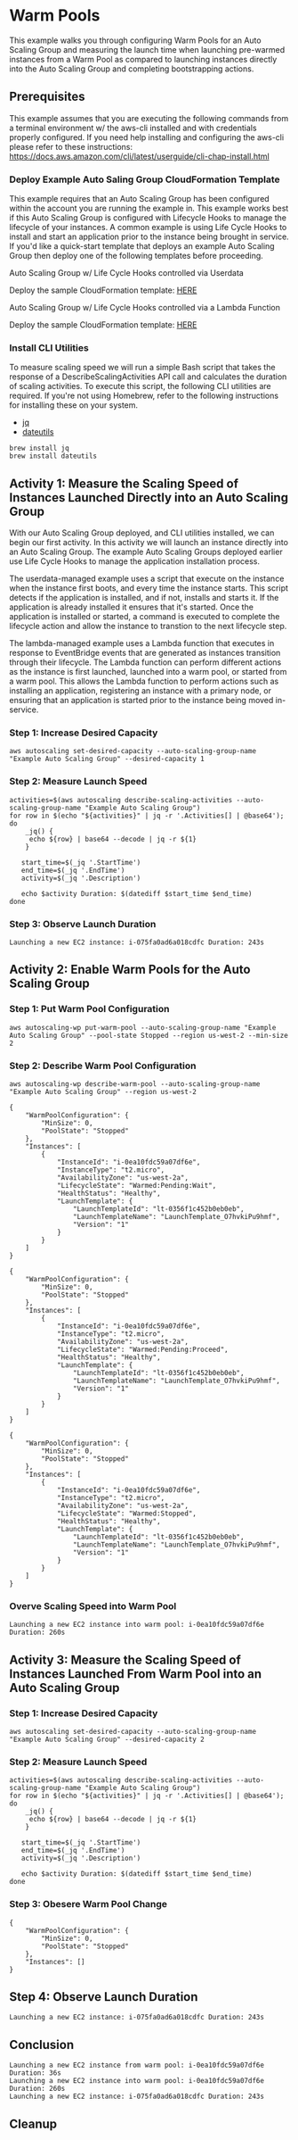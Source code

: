 # Warm Pools

This example walks you through configuring Warm Pools for an Auto Scaling Group and measuring the launch time when launching pre-warmed instances from a Warm Pool as compared to launching instances directly into the Auto Scaling Group and completing bootstrapping actions.

## Prerequisites

This example assumes that you are executing the following commands from a terminal environment w/ the aws-cli installed and with credentials properly configured. If you need help installing and configuring the aws-cli please refer to these instructions: https://docs.aws.amazon.com/cli/latest/userguide/cli-chap-install.html

### Deploy Example Auto Saling Group CloudFormation Template

This example requires that an Auto Scaling Group has been configured within the account you are running the example in. This example works best if this Auto Scaling Group is configured with Lifecycle Hooks to manage the lifecycle of your instances. A common example is using Life Cycle Hooks to install and start an application prior to the instance being brought in service. If you'd like a quick-start template that deploys an example Auto Scaling Group then deploy one of the following templates before proceeding.

Auto Scaling Group w/ Life Cycle Hooks controlled via Userdata

Deploy the sample CloudFormation template: [HERE](../lifecycle-hooks/userdata-managed-linux/README.md)

Auto Scaling Group w/ Life Cycle Hooks controlled via a Lambda Function

Deploy the sample CloudFormation template: [HERE](../lifecycle-hooks/lambda-managed-linux/README.md)


### Install CLI Utilities

To measure scaling speed we will run a simple Bash script that takes the response of a DescribeScalingActivities API call and calculates the duration of scaling activities. To execute this script, the following CLI utilities are required. If you're not using Homebrew, refer to the following instructions for installing these on your system.

* [jq](https://stedolan.github.io/jq/download/)
* [dateutils](http://www.fresse.org/dateutils/)

```
brew install jq
brew install dateutils
```

## Activity 1: Measure the Scaling Speed of Instances Launched Directly into an Auto Scaling Group

With our Auto Scaling Group deployed, and CLI utilities installed, we can begin our first activity. In this activity we will launch an instance directly into an Auto Scaling Group. The example Auto Scaling Groups deployed earlier use Life Cycle Hooks to manage the application installation process. 

The userdata-managed example uses a script that execute on the instance when the instance first boots, and every time the instance starts. This script detects if the application is installed, and if not, installs and starts it. If the application is already installed it ensures that it's started. Once the application is installed or started, a command is executed to complete the lifecycle action and allow the instance to transtion to the next lifecycle step.

The lambda-managed example uses a Lambda function that executes in response to EventBridge events that are generated as instances transition through their lifecycle. The Lambda function can perform different actions as the instance is first launched, launched into a warm pool, or started from a warm pool. This allows the Lambda function to perform actions such as installing an application, registering an instance with a primary node, or ensuring that an application is started prior to the instance being moved in-service.

### Step 1: Increase Desired Capacity
```
aws autoscaling set-desired-capacity --auto-scaling-group-name "Example Auto Scaling Group" --desired-capacity 1
```

### Step 2: Measure Launch Speed
```
activities=$(aws autoscaling describe-scaling-activities --auto-scaling-group-name "Example Auto Scaling Group")
for row in $(echo "${activities}" | jq -r '.Activities[] | @base64'); do
    _jq() {
     echo ${row} | base64 --decode | jq -r ${1}
    }

   start_time=$(_jq '.StartTime')
   end_time=$(_jq '.EndTime')
   activity=$(_jq '.Description')

   echo $activity Duration: $(datediff $start_time $end_time)
done
```

### Step 3: Observe Launch Duration

```
Launching a new EC2 instance: i-075fa0ad6a018cdfc Duration: 243s
```

## Activity 2: Enable Warm Pools for the Auto Scaling Group

### Step 1: Put Warm Pool Configuration
```
aws autoscaling-wp put-warm-pool --auto-scaling-group-name "Example Auto Scaling Group" --pool-state Stopped --region us-west-2 --min-size 2
```

### Step 2: Describe Warm Pool Configuration
```
aws autoscaling-wp describe-warm-pool --auto-scaling-group-name "Example Auto Scaling Group" --region us-west-2
```

```
{
    "WarmPoolConfiguration": {
        "MinSize": 0,
        "PoolState": "Stopped"
    },
    "Instances": [
        {
            "InstanceId": "i-0ea10fdc59a07df6e",
            "InstanceType": "t2.micro",
            "AvailabilityZone": "us-west-2a",
            "LifecycleState": "Warmed:Pending:Wait",
            "HealthStatus": "Healthy",
            "LaunchTemplate": {
                "LaunchTemplateId": "lt-0356f1c452b0eb0eb",
                "LaunchTemplateName": "LaunchTemplate_O7hvkiPu9hmf",
                "Version": "1"
            }
        }
    ]
}
```

```
{
    "WarmPoolConfiguration": {
        "MinSize": 0,
        "PoolState": "Stopped"
    },
    "Instances": [
        {
            "InstanceId": "i-0ea10fdc59a07df6e",
            "InstanceType": "t2.micro",
            "AvailabilityZone": "us-west-2a",
            "LifecycleState": "Warmed:Pending:Proceed",
            "HealthStatus": "Healthy",
            "LaunchTemplate": {
                "LaunchTemplateId": "lt-0356f1c452b0eb0eb",
                "LaunchTemplateName": "LaunchTemplate_O7hvkiPu9hmf",
                "Version": "1"
            }
        }
    ]
}
```

```
{
    "WarmPoolConfiguration": {
        "MinSize": 0,
        "PoolState": "Stopped"
    },
    "Instances": [
        {
            "InstanceId": "i-0ea10fdc59a07df6e",
            "InstanceType": "t2.micro",
            "AvailabilityZone": "us-west-2a",
            "LifecycleState": "Warmed:Stopped",
            "HealthStatus": "Healthy",
            "LaunchTemplate": {
                "LaunchTemplateId": "lt-0356f1c452b0eb0eb",
                "LaunchTemplateName": "LaunchTemplate_O7hvkiPu9hmf",
                "Version": "1"
            }
        }
    ]
}
```


### Overve Scaling Speed into Warm Pool

```
Launching a new EC2 instance into warm pool: i-0ea10fdc59a07df6e Duration: 260s
```

## Activity 3: Measure the Scaling Speed of Instances Launched From Warm Pool into an Auto Scaling Group

### Step 1: Increase Desired Capacity
```
aws autoscaling set-desired-capacity --auto-scaling-group-name "Example Auto Scaling Group" --desired-capacity 2
```

### Step 2: Measure Launch Speed
```
activities=$(aws autoscaling describe-scaling-activities --auto-scaling-group-name "Example Auto Scaling Group")
for row in $(echo "${activities}" | jq -r '.Activities[] | @base64'); do
    _jq() {
     echo ${row} | base64 --decode | jq -r ${1}
    }

   start_time=$(_jq '.StartTime')
   end_time=$(_jq '.EndTime')
   activity=$(_jq '.Description')

   echo $activity Duration: $(datediff $start_time $end_time)
done
```

### Step 3: Obesere Warm Pool Change
```
{
    "WarmPoolConfiguration": {
        "MinSize": 0,
        "PoolState": "Stopped"
    },
    "Instances": []
}
```


## Step 4: Observe Launch Duration 

```
Launching a new EC2 instance: i-075fa0ad6a018cdfc Duration: 243s
```

## Conclusion

```
Launching a new EC2 instance from warm pool: i-0ea10fdc59a07df6e Duration: 36s
Launching a new EC2 instance into warm pool: i-0ea10fdc59a07df6e Duration: 260s
Launching a new EC2 instance: i-075fa0ad6a018cdfc Duration: 243s
```

## Cleanup

